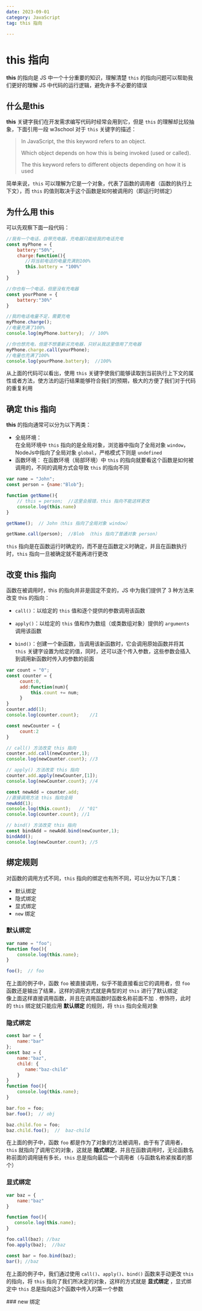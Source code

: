 ```yaml
---
date: 2023-09-01
category: JavaScript
tag: this 指向

---
```



# this 指向
**this** 的指向是 JS 中一个十分重要的知识，理解清楚 `this` 的指向问题可以帮助我们更好的理解 JS 中代码的运行逻辑，避免许多不必要的错误
## 什么是this
**this** 关键字我们在开发需求编写代码时经常会用到它，但是 `this` 的理解却比较抽象，下面引用一段 w3school 对于 `this` 关键字的描述：
> In JavaScript, the this keyword refers to an object.
>
> Which object depends on how this is being invoked (used or called).
>
> The this keyword refers to different objects depending on how it is used

简单来说，`this` 可以理解为它是一个对象，代表了函数的调用者（函数的执行上下文），而 `this` 的值则取决于这个函数是如何被调用的（即运行时绑定）
## 为什么用 this
可以先观察下面一段代码：
```js
//我有一个电话，自带充电器，充电器只能给我的电话充电
const myPhone = {
    battery:"50%",
    charge:function(){
       //将当前电话的电量充满到100%
       this.battery = "100%"
    }
}

//你也有一个电话，但是没有充电器
const yourPhone = {
    battery:"30%"
}

//我的电话电量不足，需要充电
myPhone.charge();
//电量充满了100% 
console.log(myPhone.battery);  // 100%

//你也想充电，但是不想重新买充电器，只好从我这里借用了充电器
myPhone.charge.call(yourPhone);
//电量也充满了100%
console.log(yourPhone.battery);  //100%
```
从上面的代码可以看出，使用 `this` 关键字使我们能够读取到当前执行上下文的属性或者方法，使方法的运行结果能够符合我们的预期，极大的方便了我们对于代码的重复利用


## 确定 this 指向
**this** 的指向通常可以分为以下两类：
* 全局环境：  
  在全局环境中 `this` 指向的是全局对象，浏览器中指向了全局对象 `window`，NodeJs中指向了全局对象 `global`，严格模式下则是 `undefined`
* 函数环境：
  在函数环境（局部环境）中 `this` 的指向就要看这个函数是如何被调用的，不同的调用方式会导致 `this` 的指向不同

```js
var name = "John";
const person = {name:"Blob"};

function getName(){
    // this = person;  //这里会报错，this 指向不能这样更改
    console.log(this.name)
}

getName();  // John（this 指向了全局对象 window）

getName.call(person);  //Blob （this 指向了普通对象 person）
```

<Minfo>

`this` 指向是在函数运行时确定的，而不是在函数定义时确定，并且在函数执行时，`this` 指向一旦被确定就不能再进行更改

</Minfo>


## 改变 this 指向
函数在被调用时，this 的指向并非是固定不变的，JS 中为我们提供了 3 种方法来改变 this 的指向：
* `call()`：以给定的 `this` 值和逐个提供的参数调用该函数
   
* `apply()`：以给定的 `this` 值和作为数组（或类数组对象）提供的 `arguments` 调用该函数
   
* `bind()`：创建一个新函数，当调用该新函数时，它会调用原始函数并将其 `this` 关键字设置为给定的值，同时，还可以逐个传入参数，这些参数会插入到调用新函数时传入的参数的前面

```js
var count = "0";
const counter = {
     count:0,
     add:function(num){
         this.count += num;
     }
}
counter.add(1);
console.log(counter.count);    //1

const newCounter = {
     count:2
}

// call() 方法改变 this 指向
counter.add.call(newCounter,1);
console.log(newCounter.count); //3

// apply() 方法改变 this 指向
counter.add.apply(newCounter,[1]);
console.log(newCounter.count); //4

const newAdd = counter.add;
//直接调用方法 this 指向全局
newAdd(1);
console.log(this.count);   // "01"
console.log(counter.count); //1

// bind() 方法改变 this 指向
const bindAdd = newAdd.bind(newCounter,1);
bindAdd();
console.log(newCounter.count); //5
```  
  
## 绑定规则
对函数的调用方式不同，`this` 指向的绑定也有所不同，可以分为以下几类：
* 默认绑定
* 隐式绑定
* 显式绑定
* `new` 绑定
  
### 默认绑定
```js
var name = "foo";
function foo(){
    console.log(this.name);
}

foo();  // foo
```
在上面的例子中，函数 `foo` 被直接调用，似乎不能直接看出它的调用者，但 `foo` 函数还是输出了结果，这样的调用方式就是典型的对 `this` 进行了默认绑定   
像上面这样直接调用函数，并且在调用函数时函数名称前面不加 `.` 修饰符，此时的 `this` 绑定就只能应用 **默认绑定** 的规则，将 `this` 指向全局对象

### 隐式绑定
```js
const bar = {
    name:"bar"
};
const baz = {
    name:"baz",
    child: {
       name:"baz-child"
    }
}
function foo(){
    console.log(this.name);
}

bar.foo = foo;
bar.foo();  // obj

baz.child.foo = foo;
baz.child.foo();  //  baz-child
```
在上面的例子中，函数 `foo` 都是作为了对象的方法被调用，由于有了调用者，`this` 就指向了调用它的对象，这就是 **隐式绑定**，并且在函数调用时，无论函数名称前面的调用链有多长，`this` 总是指向最后一个调用者（与函数名称紧挨着的那个）

### 显式绑定
```js
var baz = {
    name:"baz"
}

function foo(){
   console.log(this.name);
}

foo.call(baz); //baz
foo.apply(baz);  //baz

const bar = foo.bind(baz);
bar(); //baz
```
在上面的例子中，我们通过使用 `call()`、`apply()`、`bind()` 函数来手动更改 `this` 的指向，将 `this` 指向了我们所决定的对象，这样的方式就是 **显式绑定** ，显式绑定中 `this` 总是指向这3个函数中传入的第一个参数

<Minfo>

</Minfo>
### new 绑定  